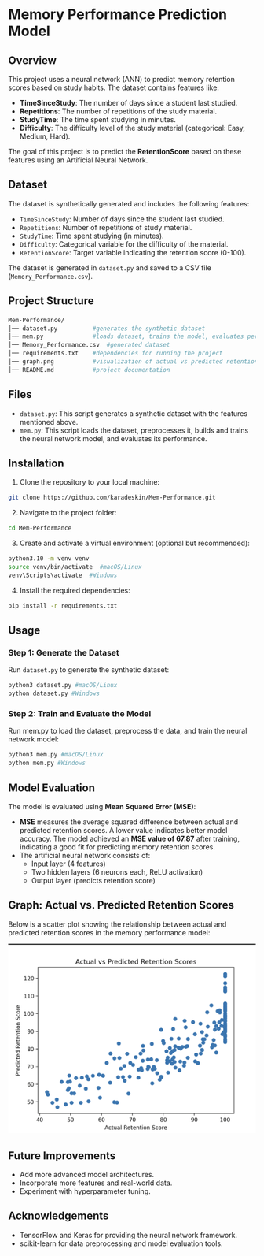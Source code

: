 # Memory Performance Prediction Model

## Overview

This project uses a neural network (ANN) to predict memory retention scores based on study habits. The dataset contains features like:
- **TimeSinceStudy**: The number of days since a student last studied.
- **Repetitions**: The number of repetitions of the study material.
- **StudyTime**: The time spent studying in minutes.
- **Difficulty**: The difficulty level of the study material (categorical: Easy, Medium, Hard).

The goal of this project is to predict the **RetentionScore** based on these features using an Artificial Neural Network.

## Dataset

The dataset is synthetically generated and includes the following features:
- `TimeSinceStudy`: Number of days since the student last studied.
- `Repetitions`: Number of repetitions of study material.
- `StudyTime`: Time spent studying (in minutes).
- `Difficulty`: Categorical variable for the difficulty of the material.
- `RetentionScore`: Target variable indicating the retention score (0-100).

The dataset is generated in `dataset.py` and saved to a CSV file (`Memory_Performance.csv`).

## Project Structure

```bash
Mem-Performance/
│── dataset.py          #generates the synthetic dataset
│── mem.py              #loads dataset, trains the model, evaluates performance
│── Memory_Performance.csv  #generated dataset
│── requirements.txt    #dependencies for running the project
│── graph.png           #visualization of actual vs predicted retention scores
│── README.md           #project documentation
```

## Files

- `dataset.py`: This script generates a synthetic dataset with the features mentioned above.
- `mem.py`: This script loads the dataset, preprocesses it, builds and trains the neural network model, and evaluates its performance.

## Installation

1. Clone the repository to your local machine:
```bash
git clone https://github.com/karadeskin/Mem-Performance.git
```

2. Navigate to the project folder:
```bash
cd Mem-Performance
```

3. Create and activate a virtual environment (optional but recommended):
```bash
python3.10 -m venv venv
source venv/bin/activate  #macOS/Linux
venv\Scripts\activate  #Windows
```

4. Install the required dependencies: 
```bash
pip install -r requirements.txt
```

## Usage

### Step 1: Generate the Dataset

Run `dataset.py` to generate the synthetic dataset:
```bash
python3 dataset.py #macOS/Linux
python dataset.py #Windows
```

### Step 2: Train and Evaluate the Model 

Run mem.py to load the dataset, preprocess the data, and train the neural network model:
``` bash
python3 mem.py #macOS/Linux
python mem.py #Windows 
```
## Model Evaluation

The model is evaluated using **Mean Squared Error (MSE)**:

- **MSE** measures the average squared difference between actual and predicted retention scores. A lower value indicates better model accuracy. The model achieved an **MSE value of 67.87** after training, indicating a good fit for predicting memory retention scores.
- The artificial neural network consists of:
  * Input layer (4 features)
  * Two hidden layers (6 neurons each, ReLU activation)
  * Output layer (predicts retention score)

## Graph: Actual vs. Predicted Retention Scores

Below is a scatter plot showing the relationship between actual and predicted retention scores in the memory performance model:

![Memory Performance Graph](./graph.png)

## Future Improvements 

* Add more advanced model architectures.
* Incorporate more features and real-world data.
* Experiment with hyperparameter tuning.

## Acknowledgements 

* TensorFlow and Keras for providing the neural network framework.
* scikit-learn for data preprocessing and model evaluation tools.
